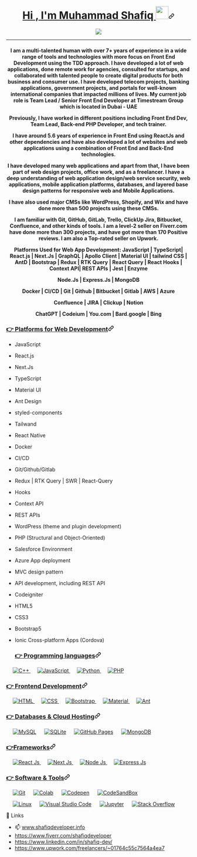 <h1 align="center" id="user-content-hi--im-muhammad-shafiq-" dir="auto"><a class="heading-link" href="#hi--im-muhammad-shafiq-">Hi , I'm Muhammad Shafiq <img src="https://camo.githubusercontent.com/e8e7b06ecf583bc040eb60e44eb5b8e0ecc5421320a92929ce21522dbc34c891/68747470733a2f2f6d656469612e67697068792e636f6d2f6d656469612f6876524a434c467a6361737252346961377a2f67697068792e676966" width="35" data-animated-image="" data-canonical-src="https://media.giphy.com/media/hvRJCLFzcasrR4ia7z/giphy.gif" style="max-width: 100%;"><svg class="octicon octicon-link" viewBox="0 0 16 16" version="1.1" width="16" height="16" aria-hidden="true"><path d="m7.775 3.275 1.25-1.25a3.5 3.5 0 1 1 4.95 4.95l-2.5 2.5a3.5 3.5 0 0 1-4.95 0 .751.751 0 0 1 .018-1.042.751.751 0 0 1 1.042-.018 1.998 1.998 0 0 0 2.83 0l2.5-2.5a2.002 2.002 0 0 0-2.83-2.83l-1.25 1.25a.751.751 0 0 1-1.042-.018.751.751 0 0 1-.018-1.042Zm-4.69 9.64a1.998 1.998 0 0 0 2.83 0l1.25-1.25a.751.751 0 0 1 1.042.018.751.751 0 0 1 .018 1.042l-1.25 1.25a3.5 3.5 0 1 1-4.95-4.95l2.5-2.5a3.5 3.5 0 0 1 4.95 0 .751.751 0 0 1-.018 1.042.751.751 0 0 1-1.042.018 1.998 1.998 0 0 0-2.83 0l-2.5 2.5a1.998 1.998 0 0 0 0 2.83Z"></path></svg></a></h1>

<p align="center" dir="auto">
  <a href="https://github.com/DenverCoder1/readme-typing-svg"><img src="https://camo.githubusercontent.com/7f59a8c56aeabe72b65a5ac4411df9a6451ccb9c13522ce03eb5892e9a9e17a1/68747470733a2f2f726561646d652d747970696e672d7376672e6865726f6b756170702e636f6d3f6c696e65733d536f6674776172652b456e67696e6565723b52656163742e4a737c4e6578742e4a737c4e6f64652e4a737c457870726573732e4a733b416c776179732b496e2b4c6561726e696e672b4d6f64652663656e7465723d747275652677696474683d353030266865696768743d3530" data-canonical-src="https://readme-typing-svg.herokuapp.com?lines=Senior+Software+Engineer;React.Js|Next.Js|Node.Js|Express.Js;Always+In+Learning+Mode&amp;center=true&amp;width=500&amp;height=50" style="max-width: 100%;"></a>
</p>
<hr>

<h4 align="center" >
I am a multi-talented human with over 7+ years of experience in a wide range of tools and technologies with more focus on Front End Development using the TDD approach. I have developed a lot of web applications, done remote work for agencies, consulted for startups, and collaborated with talented people to create digital products for both business and consumer use. I have developed telecom projects, banking applications, government projects, and portals for well-known international companies that impacted millions of lives. My current job role is Team Lead / Senior Front End Developer at Timestream Group which is located in Dubai - UAE 

Previously, I have worked in different positions including Front End Dev, Team Lead, Back-end PHP Developer, and tech trainer.

I have around 5.6 years of experience in Front End using ReactJs and other dependencies and have also developed a lot of websites and web applications using a combination of Front End and Back-End technologies. 

I have developed many web applications and apart from that, I have been part of web design projects, office work, and as a freelancer. I have a deep understanding of web application design/web service security, web applications, mobile application platforms, databases, and layered base design patterns for responsive web and Mobile Applications.

I have also used major CMSs like WordPress, Shopify, and Wix and have done more than 500 projects using these CMSs.

I am familiar with Git, GitHub, GitLab, Trello, ClickUp Jira, Bitbucket, Confluence, and other kinds of tools. I am a level-2 seller on Fiverr.com have done more than 300 projects, and have got more than 170 Positive reviews. I am also a Top-rated seller on Upwork.

Platforms Used for Web App Development:
JavaScript | TypeScript| React.js | Next.Js | GraphQL | Apollo Client | Material UI | tailwind CSS | AntD | Bootstrap | Redux | RTK Query | React Query | React Hooks | Context API| REST APIs | Jest | Enzyme

Node.Js | Express.Js | MongoDB

Docker | CI/CD | Git | Github | Bitbucket | Gitlab | AWS | Azure

Confluence | JIRA | Clickup | Notion 

ChatGPT | Codeium | You.com | Bard.google | Bing
</h4>

  <h3 id="user-content--programming-languages" dir="auto"><a class="heading-link" href="#-programming-languages">👉 Platforms for Web Development<svg class="octicon octicon-link" viewBox="0 0 16 16" version="1.1" width="16" height="16" aria-hidden="true"><path d="m7.775 3.275 1.25-1.25a3.5 3.5 0 1 1 4.95 4.95l-2.5 2.5a3.5 3.5 0 0 1-4.95 0 .751.751 0 0 1 .018-1.042.751.751 0 0 1 1.042-.018 1.998 1.998 0 0 0 2.83 0l2.5-2.5a2.002 2.002 0 0 0-2.83-2.83l-1.25 1.25a.751.751 0 0 1-1.042-.018.751.751 0 0 1-.018-1.042Zm-4.69 9.64a1.998 1.998 0 0 0 2.83 0l1.25-1.25a.751.751 0 0 1 1.042.018.751.751 0 0 1 .018 1.042l-1.25 1.25a3.5 3.5 0 1 1-4.95-4.95l2.5-2.5a3.5 3.5 0 0 1 4.95 0 .751.751 0 0 1-.018 1.042.751.751 0 0 1-1.042.018 1.998 1.998 0 0 0-2.83 0l-2.5 2.5a1.998 1.998 0 0 0 0 2.83Z"></path></svg></a></h3>

  
- JavaScript
- React.js
- Next.Js
- TypeScript 
- Material UI
- Ant Design
- styled-components 
- Tailwand
- React Native
- Docker
- CI/CD
- Git/Github/Gitlab
- Redux | RTK Query | SWR | React-Query
- Hooks
- Context API
- REST APIs
- WordPress (theme and plugin development)
- PHP (Structural and Object-Oriented)
- Salesforce Environment
- Azure App deployment
- MVC design pattern
- API development, including REST API
- Codeigniter
- HTML5
- CSS3
- Bootstrap5

- Ionic Cross-platform Apps (Cordova)


  <h3 id="user-content--programming-languages" dir="auto"><a class="heading-link" href="#-programming-languages">👉 Programming languages<svg class="octicon octicon-link" viewBox="0 0 16 16" version="1.1" width="16" height="16" aria-hidden="true"><path d="m7.775 3.275 1.25-1.25a3.5 3.5 0 1 1 4.95 4.95l-2.5 2.5a3.5 3.5 0 0 1-4.95 0 .751.751 0 0 1 .018-1.042.751.751 0 0 1 1.042-.018 1.998 1.998 0 0 0 2.83 0l2.5-2.5a2.002 2.002 0 0 0-2.83-2.83l-1.25 1.25a.751.751 0 0 1-1.042-.018.751.751 0 0 1-.018-1.042Zm-4.69 9.64a1.998 1.998 0 0 0 2.83 0l1.25-1.25a.751.751 0 0 1 1.042.018.751.751 0 0 1 .018 1.042l-1.25 1.25a3.5 3.5 0 1 1-4.95-4.95l2.5-2.5a3.5 3.5 0 0 1 4.95 0 .751.751 0 0 1-.018 1.042.751.751 0 0 1-1.042.018 1.998 1.998 0 0 0-2.83 0l-2.5 2.5a1.998 1.998 0 0 0 0 2.83Z"></path></svg></a></h3>

<p align="left" dir="auto">
   
  <a href="https://www.w3schools.com/cpp/" rel="nofollow">
    <img alt="C++" src="https://camo.githubusercontent.com/b411b23cd5b4caec607adc36efe3efebd6e2d7f70f1caf9436637dafbb3d232f/68747470733a2f2f696d672e736869656c64732e696f2f62616467652f432b2b2532302d2532333030353939432e7376673f6c6f676f3d63253242253242266c6f676f436f6c6f723d7768697465" data-canonical-src="https://img.shields.io/badge/C++%20-%2300599C.svg?logo=c%2B%2B&amp;logoColor=white" style="max-width: 100%;">
  </a>
   
  <a href="https://developer.mozilla.org/en-US/docs/Web/JavaScript" rel="nofollow">
     <img alt="JavaScript" src="https://camo.githubusercontent.com/7a48ad3028bc23b33e755e555609a4ccdd3ba1ef6fb92aa2214eea10e3b7e184/68747470733a2f2f696d672e736869656c64732e696f2f62616467652f4a6176615363726970742532302d2532334637444631452e7376673f6c6f676f3d6a617661736372697074266c6f676f436f6c6f723d626c61636b" data-canonical-src="https://img.shields.io/badge/JavaScript%20-%23F7DF1E.svg?logo=javascript&amp;logoColor=black" style="max-width: 100%;">
   </a>
   
   <a href="https://www.python.org" rel="nofollow">
    <img alt="Python" src="https://camo.githubusercontent.com/637695999d1efdd26928d6bd67b6463be9f92ee26b85f5b3d624da7b4d1ebccb/68747470733a2f2f696d672e736869656c64732e696f2f62616467652f507974686f6e2532302d2532333134333534432e7376673f6c6f676f3d707974686f6e266c6f676f436f6c6f723d7768697465" data-canonical-src="https://img.shields.io/badge/Python%20-%2314354C.svg?logo=python&amp;logoColor=white" style="max-width: 100%;">
  </a>
   
  <a href="https://www.php.net/" rel="nofollow">
    <img alt="PHP" src="https://camo.githubusercontent.com/7a1987d62d737e2636498d618d2c32c07896f8a9ec6c9a6aebf7fe9cd3ac054d/68747470733a2f2f696d672e736869656c64732e696f2f62616467652f5048502d2532333737374242342e7376673f6c6f676f3d706870266c6f676f436f6c6f723d7768697465" data-canonical-src="https://img.shields.io/badge/PHP-%23777BB4.svg?logo=php&amp;logoColor=white" style="max-width: 100%;">
  </a>
</p>

<h3 id="user-content--frontend-development" dir="auto"><a class="heading-link" href="#-frontend-development">👉 Frontend Development<svg class="octicon octicon-link" viewBox="0 0 16 16" version="1.1" width="16" height="16" aria-hidden="true"><path d="m7.775 3.275 1.25-1.25a3.5 3.5 0 1 1 4.95 4.95l-2.5 2.5a3.5 3.5 0 0 1-4.95 0 .751.751 0 0 1 .018-1.042.751.751 0 0 1 1.042-.018 1.998 1.998 0 0 0 2.83 0l2.5-2.5a2.002 2.002 0 0 0-2.83-2.83l-1.25 1.25a.751.751 0 0 1-1.042-.018.751.751 0 0 1-.018-1.042Zm-4.69 9.64a1.998 1.998 0 0 0 2.83 0l1.25-1.25a.751.751 0 0 1 1.042.018.751.751 0 0 1 .018 1.042l-1.25 1.25a3.5 3.5 0 1 1-4.95-4.95l2.5-2.5a3.5 3.5 0 0 1 4.95 0 .751.751 0 0 1-.018 1.042.751.751 0 0 1-1.042.018 1.998 1.998 0 0 0-2.83 0l-2.5 2.5a1.998 1.998 0 0 0 0 2.83Z"></path></svg></a></h3>

<p align="left" dir="auto">
   
  <a href="https://www.w3.org/html/" rel="nofollow">
   <img alt="HTML" src="https://camo.githubusercontent.com/7947a9da4d569e7aa0264625efd420377b5466fd1620c5dd7cb525db2a358c91/68747470733a2f2f696d672e736869656c64732e696f2f62616467652f48544d4c352532302d2532334533344632362e7376673f6c6f676f3d68746d6c35266c6f676f436f6c6f723d7768697465" data-canonical-src="https://img.shields.io/badge/HTML5%20-%23E34F26.svg?logo=html5&amp;logoColor=white" style="max-width: 100%;">
  </a>
   
  <a href="https://www.w3schools.com/css/" rel="nofollow">
    <img alt="CSS" src="https://camo.githubusercontent.com/c8733604360c25e4cf34c8415bf9093104206dccd164b2a1cd7d1e2711d4d4f8/68747470733a2f2f696d672e736869656c64732e696f2f62616467652f4353532532302d2532333135373242362e7376673f6c6f676f3d63737333266c6f676f436f6c6f723d7768697465" data-canonical-src="https://img.shields.io/badge/CSS%20-%231572B6.svg?logo=css3&amp;logoColor=white" style="max-width: 100%;">
  </a>
    
  <a href="https://getbootstrap.com" rel="nofollow">
    <img alt="Bootstrap" src="https://camo.githubusercontent.com/038d21db39002a7b2d172475a5a3a405c933b614e0e3d0e115cd02346346e9c8/68747470733a2f2f696d672e736869656c64732e696f2f62616467652f426f6f7473747261702d2532333536334437432e7376673f7374796c653d666c6174266c6f676f3d626f6f747374726170266c6f676f436f6c6f723d7768697465" data-canonical-src="https://img.shields.io/badge/Bootstrap-%23563D7C.svg?style=flat&amp;logo=bootstrap&amp;logoColor=white" style="max-width: 100%;">
  </a>
    
  <a href="https://mui.com/" rel="nofollow">
    <img alt="Material" src="https://camo.githubusercontent.com/99ccc3b53b4ffad5991fca979a9f5e5d68f309556069f9f615f6ce12d3ffd972/68747470733a2f2f696d672e736869656c64732e696f2f62616467652f4d6174657269616c25323055492d2532334646394130302e7376673f7374796c653d666c6174266c6f676f3d6d6174657269616c2d7569266c6f676f436f6c6f723d626c7565" data-canonical-src="https://img.shields.io/badge/Material%20UI-%23FF9A00.svg?style=flat&amp;logo=material-ui&amp;logoColor=blue" style="max-width: 100%;">
  </a>
    
  <a href="https://ant.design/" rel="nofollow">
    <img alt="Ant" src="https://camo.githubusercontent.com/ea049da149a35d10b777a5e2f2cff22fec1a2132e916511b17c4da0867df9913/68747470733a2f2f696d672e736869656c64732e696f2f62616467652f416e7425323044657369676e2d2532334646394130302e7376673f7374796c653d666c6174266c6f676f3d616e742d64657369676e266c6f676f436f6c6f723d70696e6b" data-canonical-src="https://img.shields.io/badge/Ant%20Design-%23FF9A00.svg?style=flat&amp;logo=ant-design&amp;logoColor=pink" style="max-width: 100%;">
  </a>
</p>

<h3 id="user-content--databases--cloud-hosting" dir="auto"><a class="heading-link" href="#-databases--cloud-hosting">👉 Databases &amp; Cloud Hosting<svg class="octicon octicon-link" viewBox="0 0 16 16" version="1.1" width="16" height="16" aria-hidden="true"><path d="m7.775 3.275 1.25-1.25a3.5 3.5 0 1 1 4.95 4.95l-2.5 2.5a3.5 3.5 0 0 1-4.95 0 .751.751 0 0 1 .018-1.042.751.751 0 0 1 1.042-.018 1.998 1.998 0 0 0 2.83 0l2.5-2.5a2.002 2.002 0 0 0-2.83-2.83l-1.25 1.25a.751.751 0 0 1-1.042-.018.751.751 0 0 1-.018-1.042Zm-4.69 9.64a1.998 1.998 0 0 0 2.83 0l1.25-1.25a.751.751 0 0 1 1.042.018.751.751 0 0 1 .018 1.042l-1.25 1.25a3.5 3.5 0 1 1-4.95-4.95l2.5-2.5a3.5 3.5 0 0 1 4.95 0 .751.751 0 0 1-.018 1.042.751.751 0 0 1-1.042.018 1.998 1.998 0 0 0-2.83 0l-2.5 2.5a1.998 1.998 0 0 0 0 2.83Z"></path></svg></a></h3>

<p align="left" dir="auto">
   
    <a href="https://www.mysql.com/" rel="nofollow"><img alt="MySQL" src="https://camo.githubusercontent.com/dd23c1936f846b845721524e497d05bd1bd89cf6e33d63f83bcfcfcd1b26a2fe/68747470733a2f2f696d672e736869656c64732e696f2f62616467652f4d7953514c2d2532333030662e7376673f7374796c653d666c6174266c6c6f676f3d6d7973716c266c6f676f436f6c6f723d7768697465" data-canonical-src="https://img.shields.io/badge/MySQL-%2300f.svg?style=flat&amp;llogo=mysql&amp;logoColor=white" style="max-width: 100%;"></a>
   
    <a href="https://www.sqlite.org/" rel="nofollow"><img alt="SQLite" src="https://camo.githubusercontent.com/9b9466b670c753b9ffe08f3cf31cfb5a0b218e236a9507116cf404b8d866c98d/68747470733a2f2f696d672e736869656c64732e696f2f62616467652f73716c6974652d2532333037343035652e7376673f7374796c653d666c6174266c6f676f3d73716c697465266c6f676f436f6c6f723d7768697465" data-canonical-src="https://img.shields.io/badge/sqlite-%2307405e.svg?style=flat&amp;logo=sqlite&amp;logoColor=white" style="max-width: 100%;"></a>
   
    <a href="https://www.github.com"><img alt="GitHub Pages" src="https://camo.githubusercontent.com/2f83bf518378afcc971f39a19e445a3725e0514dd3038d726303c9ce2895f2b3/68747470733a2f2f696d672e736869656c64732e696f2f62616467652f47697448756225323050616765732d2532333332374643372e7376673f7374796c653d666c6174266c6c6f676f3d676974687562266c6f676f436f6c6f723d7768697465" data-canonical-src="https://img.shields.io/badge/GitHub%20Pages-%23327FC7.svg?style=flat&amp;llogo=github&amp;logoColor=white" style="max-width: 100%;"></a>
   
    <a href="https://www.mongodb.com/" rel="nofollow"><img alt="MongoDB" src="https://camo.githubusercontent.com/636407815261a4c534978b49128ea35f5bc6ffa88adac0238dbf401d880155bc/68747470733a2f2f696d672e736869656c64732e696f2f62616467652f4d6f6e676f44422d2532334646394130302e7376673f7374796c653d666c6174266c6f676f3d6d6f6e676f6462266c6f676f436f6c6f723d677265656e" data-canonical-src="https://img.shields.io/badge/MongoDB-%23FF9A00.svg?style=flat&amp;logo=mongodb&amp;logoColor=green" style="max-width: 100%;"></a>
</p>

<h3 id="user-content-frameworks" dir="auto"><a class="heading-link" href="#frameworks">👉Frameworks<svg class="octicon octicon-link" viewBox="0 0 16 16" version="1.1" width="16" height="16" aria-hidden="true"><path d="m7.775 3.275 1.25-1.25a3.5 3.5 0 1 1 4.95 4.95l-2.5 2.5a3.5 3.5 0 0 1-4.95 0 .751.751 0 0 1 .018-1.042.751.751 0 0 1 1.042-.018 1.998 1.998 0 0 0 2.83 0l2.5-2.5a2.002 2.002 0 0 0-2.83-2.83l-1.25 1.25a.751.751 0 0 1-1.042-.018.751.751 0 0 1-.018-1.042Zm-4.69 9.64a1.998 1.998 0 0 0 2.83 0l1.25-1.25a.751.751 0 0 1 1.042.018.751.751 0 0 1 .018 1.042l-1.25 1.25a3.5 3.5 0 1 1-4.95-4.95l2.5-2.5a3.5 3.5 0 0 1 4.95 0 .751.751 0 0 1-.018 1.042.751.751 0 0 1-1.042.018 1.998 1.998 0 0 0-2.83 0l-2.5 2.5a1.998 1.998 0 0 0 0 2.83Z"></path></svg></a></h3>

<p align="left" dir="auto">
     
  <a href="https://reactjs.org/" rel="nofollow">
    <img alt="React Js" src="https://camo.githubusercontent.com/7898962026c861b05212094304cf0e3f68cda933418b134d22ec751142b2b996/68747470733a2f2f696d672e736869656c64732e696f2f62616467652f52656163742d6a732d2532334646394130302e7376673f7374796c653d666c6174266c6f676f3d7265616374266c6f676f436f6c6f723d626c7565" data-canonical-src="https://img.shields.io/badge/React-js-%23FF9A00.svg?style=flat&amp;logo=react&amp;logoColor=blue" style="max-width: 100%;">
  </a>
     
  <a href="https://nextjs.org/" rel="nofollow">
    <img alt="Next Js" src="https://camo.githubusercontent.com/f143ec04a903d5a53595b7952148eb09687a4389ee95ca089f1cccea587ac411/68747470733a2f2f696d672e736869656c64732e696f2f62616467652f4e6578742d6a732d2532334646394130302e7376673f7374796c653d666c6174266c6f676f3d6e6578742e6a73266c6f676f436f6c6f723d626c61636b" data-canonical-src="https://img.shields.io/badge/Next-js-%23FF9A00.svg?style=flat&amp;logo=next.js&amp;logoColor=black" style="max-width: 100%;">
  </a>
     
  <a href="https://www.adobe.com/in/products/photoshop-lightroom.html" rel="nofollow">
    <img alt="Node Js" src="https://camo.githubusercontent.com/27b42e50b3ecff3f89fc2ea3ed737d4537206bd900b03a623ca72fa8b2fd5023/68747470733a2f2f696d672e736869656c64732e696f2f62616467652f4e6f64652d4a732d2532333030662e7376673f7374796c653d666c6174266c6f676f3d6e6f6465266c6f676f436f6c6f723d7768697465" data-canonical-src="https://img.shields.io/badge/Node-Js-%2300f.svg?style=flat&amp;logo=node&amp;logoColor=white" style="max-width: 100%;">
  </a>
    
  <a href="https://www.adobe.com/in/products/premiere.html" rel="nofollow">
   <img alt="Express Js" src="https://camo.githubusercontent.com/a411467a2f52bf712953c0ac7f831a8b3511fcdf0e825b3944ad5ae9b06f8e60/68747470733a2f2f696d672e736869656c64732e696f2f62616467652f457870726573732d6a732d2532333030662e7376673f7374796c653d666c6174266c6f676f3d657870726573736a73266c6f676f436f6c6f723d7768697465" data-canonical-src="https://img.shields.io/badge/Express-js-%2300f.svg?style=flat&amp;logo=expressjs&amp;logoColor=white" style="max-width: 100%;">
  </a>
 </p>

 <h3 id="user-content--software--tools" dir="auto"><a class="heading-link" href="#-software--tools">👉 Software &amp; Tools<svg class="octicon octicon-link" viewBox="0 0 16 16" version="1.1" width="16" height="16" aria-hidden="true"><path d="m7.775 3.275 1.25-1.25a3.5 3.5 0 1 1 4.95 4.95l-2.5 2.5a3.5 3.5 0 0 1-4.95 0 .751.751 0 0 1 .018-1.042.751.751 0 0 1 1.042-.018 1.998 1.998 0 0 0 2.83 0l2.5-2.5a2.002 2.002 0 0 0-2.83-2.83l-1.25 1.25a.751.751 0 0 1-1.042-.018.751.751 0 0 1-.018-1.042Zm-4.69 9.64a1.998 1.998 0 0 0 2.83 0l1.25-1.25a.751.751 0 0 1 1.042.018.751.751 0 0 1 .018 1.042l-1.25 1.25a3.5 3.5 0 1 1-4.95-4.95l2.5-2.5a3.5 3.5 0 0 1 4.95 0 .751.751 0 0 1-.018 1.042.751.751 0 0 1-1.042.018 1.998 1.998 0 0 0-2.83 0l-2.5 2.5a1.998 1.998 0 0 0 0 2.83Z"></path></svg></a></h3>

 <p dir="auto">
   
    <a href="#"><img alt="Git" src="https://camo.githubusercontent.com/1081d7d83c55d44d984bad98410bb462325b0c25fa98af929fb3d9e6833d7653/68747470733a2f2f696d672e736869656c64732e696f2f62616467652f4769742532302d2532334646303030302e7376673f6c6f676f3d676974266c6f676f436f6c6f723d7768697465" data-canonical-src="https://img.shields.io/badge/Git%20-%23FF0000.svg?logo=git&amp;logoColor=white" style="max-width: 100%;"></a>
   
    <a href="#"><img alt="Colab" src="https://camo.githubusercontent.com/0eb5077b5a8a342e8c8347c9dca3775ed6523c54a57744b792d0e7cbae24e9c4/68747470733a2f2f696d672e736869656c64732e696f2f62616467652f436f6c61622d3030623536612e7376673f6c6f676f3d676f6f676c652d636f6c6162266c6f676f436f6c6f723d7768697465" data-canonical-src="https://img.shields.io/badge/Colab-00b56a.svg?logo=google-colab&amp;logoColor=white" style="max-width: 100%;"></a>
   
    <a href="#"><img alt="Codepen" src="https://camo.githubusercontent.com/59058cb3fb2e5aac023252dcc7a4787b1ecbfaeafb0851d235a710f67ede8cd2/68747470733a2f2f696d672e736869656c64732e696f2f62616467652f436f646570656e2d3030303030302e7376673f6c6f676f3d636f646570656e266c6f676f436f6c6f723d7768697465" data-canonical-src="https://img.shields.io/badge/Codepen-000000.svg?logo=codepen&amp;logoColor=white" style="max-width: 100%;"></a>
   
    <a href="#"><img alt="CodeSandBox" src="https://camo.githubusercontent.com/6f3ac11fd721160153a5ea5beef154614e6bf6f51ca1f5de32ff42bbda56c495/68747470733a2f2f696d672e736869656c64732e696f2f62616467652f436f646553616e64426f782d3030303030302e7376673f6c6f676f3d636f646573616e64626f78266c6f676f436f6c6f723d7768697465" data-canonical-src="https://img.shields.io/badge/CodeSandBox-000000.svg?logo=codesandbox&amp;logoColor=white" style="max-width: 100%;"></a>
</p>

<p dir="auto"> 
<a href="#"><img alt="Linux" src="https://camo.githubusercontent.com/e6e23929b59f0d903f97a4697f304f549be540b61a8283bc3d69aecfe5fdd8d4/68747470733a2f2f696d672e736869656c64732e696f2f62616467652f4c696e75782d4643433632343f7374796c653d666c6174266c6f676f3d6c696e7578266c6f676f436f6c6f723d626c61636b" data-canonical-src="https://img.shields.io/badge/Linux-FCC624?style=flat&amp;logo=linux&amp;logoColor=black" style="max-width: 100%;"></a>
 
<a href="#"><img alt="Visual Studio Code" src="https://camo.githubusercontent.com/f53628686f10ddabc221f47e91499adfaaed5663511900009deb71bd3c873236/68747470733a2f2f696d672e736869656c64732e696f2f62616467652f56697375616c25323053747564696f253230436f64652d3030373864372e7376673f6c6f676f3d76697375616c2d73747564696f2d636f6465266c6f676f436f6c6f723d7768697465" data-canonical-src="https://img.shields.io/badge/Visual%20Studio%20Code-0078d7.svg?logo=visual-studio-code&amp;logoColor=white" style="max-width: 100%;"></a>
 
<a href="#"><img alt="Jupyter" src="https://camo.githubusercontent.com/99e4e984e969cf5ca7f465ecc22a52694cd6e14537e489133498cb7446c5fab2/68747470733a2f2f696d672e736869656c64732e696f2f62616467652f4a7570797465722532302d2532334633373632362e7376673f6c6f676f3d4a757079746572266c6f676f436f6c6f723d7768697465" data-canonical-src="https://img.shields.io/badge/Jupyter%20-%23F37626.svg?logo=Jupyter&amp;logoColor=white" style="max-width: 100%;"></a>
 
<a href="#"><img alt="Stack Overflow" src="https://camo.githubusercontent.com/26e24924e6b305b420fe35cac175ab285d3d9faa7facd26e8a98c1f4256f768d/68747470733a2f2f696d672e736869656c64732e696f2f62616467652f2d537461636b2532304f766572666c6f772d4645374131363f6c6f676f3d737461636b2d6f766572666c6f77266c6f676f436f6c6f723d7768697465" data-canonical-src="https://img.shields.io/badge/-Stack%20Overflow-FE7A16?logo=stack-overflow&amp;logoColor=white" style="max-width: 100%;"></a>
 </p>

 <p dir="auto"></p>


 



&#128279; Links


- 📫 www.shafiqdeveloper.info 
- https://www.fiverr.com/shafiqdeveloper
- https://www.linkedin.com/in/shafiq-dev/
- https://www.upwork.com/freelancers/~01764c55c7564a4ea7





<!---
shafiq-techmentors/shafiq-techmentors is a ✨ special ✨ repository because its `README.md` (this file) appears on your GitHub profile.
You can click the Preview link to take a look at your changes.
--->
